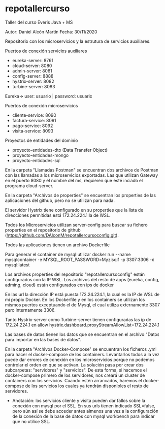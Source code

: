 # repotallercurso
Taller del curso Everis Java + MS

Autor: Daniel Alcón Martín
Fecha: 30/11/2020

Repositorio con los microservicios y la estrutura de servicios auxiliares.

Puertos de conexión servicios auxiliares
- eureka-server: 8761
- cloud-server: 8080
- admin-server: 8081
- config-server: 8888
- hystrix-server: 8082
- turbine-server: 8083

Eureka-> user: usuario | password: usuario

Puertos de conexión microservicios
- cliente-service: 8090
- factura-service: 8091
- pago-service: 8092
- visita-service: 8093

Proyectos de entidades del dominio
- proyecto-entidades-dto (Data Transfer Object)
- proyecto-entidades-mongo
- proyecto-entidades-sql

En la carpeta "Llamadas Postman" se encuentran dos archivos de Postman con las llamadas a los microservicios exportadas. Las que utilizan Gateway en el puerto 8080 y el nombre del ms, requieren que esté inciado el programa cloud-server.

En la carpeta "Archivos de properties" se encuentran los properties de las aplicaciones del github, pero no se utilizan para nada.

El servidor Hystrix tiene configurado en su properties que la lista de direcciones permitidas está 172.24.224.1 la de WSL.

Todos los Microservicios utilizan server-config para buscar su fichero properties en el repositorio de github (https://github.com/DAlconM/repotallercursoconfig.git). 

Todos las aplicaciones tienen un archivo Dockerfile

Para generar el container de mysql utilizar 
docker run --name mysqlcontainer -e MYSQL_ROOT_PASSWORD=Myzisql1 -p 3307:3306 -d mysql:latest

Los archivos properties del repositorio "repotallercursoconfig" están configurados con la IP WSL.
Los archivos del resto de apps (eureka, config, adming, cloud) están configurados con ips de docker

En las url la dirección IP está puesta 172.24.224.1, la cual es la IP de WSL de mi propio Docker. 
En los Dockerfile y en los containers se utilizan los mismos puertos exceptuando el de Mysql, el cual utiliza externamente 3307 pero internamente 3306.

Tanto Hystrix-server como Turbine-server tienen configuradas las ip de 172.24.224.1 en allow
hystrix.dashboard.proxyStreamAllowList=172.24.224.1

Las bases de datos tienen los datos que se encuentran en el archivo "Datos para importar en las bases de datos".

En la carpeta "Archivos Docker-Compose" se encuentran los ficheros .yml para hacer el docker-compose de los containers. Levantarlos todos a la vez puede dar errores de conexión en los microservicios porque no podemos controlar el orden en que se activan. 
La solución pasa por crear dos subcarpetas: "servidores" y "servicios". De esta forma, si hacemos el docker-compose primero de los servidores, nos creará un cluster de containers con los servicios. Cuando estén arrancados, haremos el docker-compose de los servicios los cuales ya tendrán disponibles el resto de servidores.
- Anotación: los servicios cliente y visita pueden dar fallos sobre la conexión con mysql por el SSL. En sus urls tienen indicado SSL=false, pero aún así se debe acceder antes almenos una vez a la configuración de la conexión de la base de datos con mysql workbench para indicar que no utilice SSL.